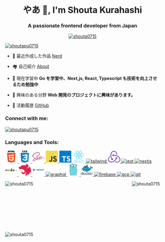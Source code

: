 <h1 align="center">やあ 👋, I'm Shouta Kurahashi</h1>
<h3 align="center">A passionate frontend developer from Japan</h3>

<p align="center" > <a href="https://github.com/ryo-ma/github-profile-trophy"><img src="https://github-profile-trophy.vercel.app/?username=shouta0715&theme=onedark&column=4)" alt="shouta0715" /></a> </p>

<p align="left"  > <a href="https://twitter.com/shoutapu0715" target="blank"><img src="https://img.shields.io/twitter/follow/shoutapu0715?logo=twitter&style=for-the-badge" alt="shoutapu0715" /></a> </p>

- 🔭 最近作成した作品 [Nerd](https://nerd-plus.com/)

- 🏘 自己紹介 [About](https://www.kurahashi.me/about)

- 🌱 現在学習中 **Go を学習中、Next,js, React, Typescript も技術を向上させるため勉強中**

- 👯 興味のある分野 **Web 開発のプロジェクトに興味があります。**

- 📄 活動履歴 [GitHub](https://github.com/shouta0715)

<h3 align="left">Connect with me:</h3>
<p align="left">
<a href="https://twitter.com/shoutapu0715" target="blank"><img align="center" src="https://raw.githubusercontent.com/rahuldkjain/github-profile-readme-generator/master/src/images/icons/Social/twitter.svg" alt="shoutapu0715" height="30" width="40" /></a>
</p>

<h3 align="left">Languages and Tools:</h3>
<p align="left"> 
<a href="https://www.w3.org/html/" target="_blank" rel="noreferrer"> <img src="https://raw.githubusercontent.com/devicons/devicon/master/icons/html5/html5-original-wordmark.svg" alt="html5" width="40" height="40"/> </a><a href="https://www.w3schools.com/css/" target="_blank" rel="noreferrer"> <img src="https://raw.githubusercontent.com/devicons/devicon/master/icons/css3/css3-original-wordmark.svg" alt="css3" width="40" height="40"/> </a> <a href="https://sass-lang.com" target="_blank" rel="noreferrer"> <img src="https://raw.githubusercontent.com/devicons/devicon/master/icons/sass/sass-original.svg" alt="sass" width="40" height="40"/> </a><a href="https://developer.mozilla.org/en-US/docs/Web/JavaScript" target="_blank" rel="noreferrer"> <img src="https://raw.githubusercontent.com/devicons/devicon/master/icons/javascript/javascript-original.svg" alt="javascript" width="40" height="40"/> </a> <a href="https://www.typescriptlang.org/" target="_blank" rel="noreferrer"> <img src="https://raw.githubusercontent.com/devicons/devicon/master/icons/typescript/typescript-original.svg" alt="typescript" width="40" height="40"/> </a> <a href="https://reactjs.org/" target="_blank" rel="noreferrer"> <img src="https://raw.githubusercontent.com/devicons/devicon/master/icons/react/react-original-wordmark.svg" alt="react" width="40" height="40"/> </a>  <a href="https://tailwindcss.com/" target="_blank" rel="noreferrer"> <img src="https://www.vectorlogo.zone/logos/tailwindcss/tailwindcss-icon.svg" alt="tailwind" width="40" height="40"/> </a><a href="https://redux.js.org" target="_blank" rel="noreferrer"> <img src="https://raw.githubusercontent.com/devicons/devicon/master/icons/redux/redux-original.svg" alt="redux" width="40" height="40"/> </a><a href="https://jestjs.io" target="_blank" rel="noreferrer"> <img src="https://www.vectorlogo.zone/logos/jestjsio/jestjsio-icon.svg" alt="jest" width="40" height="40"/> </a> <a href="https://nextjs.org/" target="_blank" rel="noreferrer"> <img src="https://cdn.worldvectorlogo.com/logos/nextjs-2.svg" alt="nextjs" width="40" height="40"/> </a> <a href="https://nodejs.org" target="_blank" rel="noreferrer"> <img src="https://raw.githubusercontent.com/devicons/devicon/master/icons/nodejs/nodejs-original-wordmark.svg" alt="nodejs" width="40" height="40"/> </a>  <a href="https://nestjs.com/" target="_blank" rel="noreferrer"> <img src="https://raw.githubusercontent.com/devicons/devicon/master/icons/nestjs/nestjs-plain.svg" alt="nestjs" width="40" height="40"/> </a> <a href="https://webpack.js.org" target="_blank" rel="noreferrer"> <img src="https://raw.githubusercontent.com/devicons/devicon/d00d0969292a6569d45b06d3f350f463a0107b0d/icons/webpack/webpack-original-wordmark.svg" alt="webpack" width="40" height="40"/> </a><a href="https://graphql.org" target="_blank" rel="noreferrer"> <img src="https://www.vectorlogo.zone/logos/graphql/graphql-icon.svg" alt="graphql" width="40" height="40"/> </a> <a href="https://golang.org" target="_blank" rel="noreferrer"> <img src="https://raw.githubusercontent.com/devicons/devicon/master/icons/go/go-original.svg" alt="go" width="40" height="40"/> </a><a href="https://www.docker.com/" target="_blank" rel="noreferrer"> <img src="https://raw.githubusercontent.com/devicons/devicon/master/icons/docker/docker-original-wordmark.svg" alt="docker" width="40" height="40"/> </a> <a href="https://firebase.google.com/" target="_blank" rel="noreferrer"> <img src="https://www.vectorlogo.zone/logos/firebase/firebase-icon.svg" alt="firebase" width="40" height="40"/> </a> <a href="https://cloud.google.com" target="_blank" rel="noreferrer"> <img src="https://www.vectorlogo.zone/logos/google_cloud/google_cloud-icon.svg" alt="gcp" width="40" height="40"/> </a>  <a href="https://git-scm.com/" target="_blank" rel="noreferrer"> <img src="https://www.vectorlogo.zone/logos/git-scm/git-scm-icon.svg" alt="git" width="40" height="40"/> </a </p>

<p align="center" style="display:flex; gap: 1rem; align-items: center; flex-wrap: wrap; justify-content: space-between;
"><img align="left" height="150px" src="https://github-readme-stats.vercel.app/api/top-langs?username=shouta0715&show_icons=true&locale=en&layout=compact" alt="shouta0715" />
<img align="center" height="150px" src="https://github-readme-stats.vercel.app/api?username=shouta0715&show_icons=true&locale=en" alt="shouta0715" /></p>

<p><img align="center" src="https://github-readme-streak-stats.herokuapp.com/?user=shouta0715&" alt="shouta0715" /></p>
